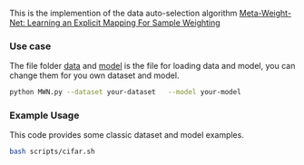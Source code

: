 This is the implemention of the data auto-selection algorithm [Meta-Weight-Net: Learning an Explicit Mapping For Sample Weighting](https://arxiv.org/abs/1902.07379.pdf)

### Use case
The file folder [data](https://github.com/xjtushujun/Auto-6ML/tree/main/Data%20Automation/MW-Net/data) and [model](https://github.com/xjtushujun/Auto-6ML/tree/main/Data%20Automation/MW-Net/model) is the file for loading data and model,
you can change them for you own dataset and model.
```bash
python MWN.py --dataset your-dataset   --model your-model
```

### Example Usage
This code provides some classic dataset and model examples.

```bash
bash scripts/cifar.sh
```



